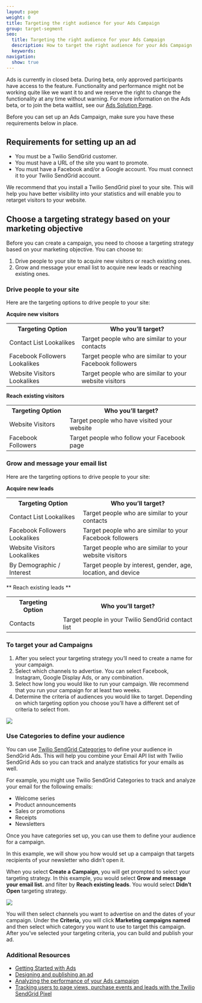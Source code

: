 ```yaml
---
layout: page
weight: 0
title: Targeting the right audience for your Ads Campaign
group: target-segment
seo:
  title: Targeting the right audience for your Ads Campaign
  description: How to target the right audience for your Ads Campaign
  keywords: 
navigation:
  show: true
---
```


<call-out>

Ads is currently in closed beta. During beta, only approved participants have access to the feature. Functionality and performance might not be working quite like we want it to and we reserve the right to change the functionality at any time without warning. For more information on the Ads beta, or to join the beta waitlist, see our [Ads Solution Page](https://sendgrid.com/solutions/ads/).

</call-out>

Before you can set up an Ads Campaign, make sure you have these requirements below in place.

## Requirements for setting up an ad

* You must be a Twilio SendGrid customer.
* You must have a URL of the site you want to promote.
* You must have a Facebook and/or a Google account. You must connect it to your Twilio SendGrid account. 

<call-out>

We recommend that you install a Twilio SendGrid pixel to your site. This will help you have better visibility into your statistics and will enable you to retarget visitors to your website.

</call-out>

## Choose a targeting strategy based on your marketing objective

Before you can create a campaign, you need to choose a targeting strategy based on your marketing objective. You can choose to:

1. Drive people to your site to acquire new visitors or reach existing ones.
1. Grow and message your email list to acquire new leads or reaching existing ones.

### Drive people to your site 

Here are the targeting options to drive people to your site:

**Acquire new visitors**

<table>
  <tr>
    <th><span style="font-weight:bold">Targeting Option</span></th>
    <th><span style="font-weight:bold">Who you’ll target?</span></th>
  </tr>
  <tr>
    <td>Contact List Lookalikes</td>
    <td>Target people who are similar to your contacts</td>
  </tr>
  <tr>
    <td>Facebook Followers Lookalikes</td>
    <td>Target people who are similar to your Facebook followers</td>
  </tr>
  <tr>
    <td>Website Visitors Lookalikes</td>
    <td>Target people who are similar to your website visitors</td>
  </tr>
</table>

**Reach existing visitors**

<table>
  <tr>
    <th><span style="font-weight:bold">Targeting Option</span></th>
    <th><span style="font-weight:bold">Who you’ll target?</span></th>
  </tr>
  <tr>
    <td>Website Visitors</td>
    <td>Target people who have visited your website</td>
  </tr>
  <tr>
    <td>Facebook Followers</td>
    <td>Target people who follow your Facebook page</td>
  </tr>
</table>

### Grow and message your email list

Here are the targeting options to drive people to your site:

**Acquire new leads**

<table>
  <tr>
    <th><span style="font-weight:bold">Targeting Option</span></th>
    <th><span style="font-weight:bold">Who you’ll target?</span></th>
  </tr>
  <tr>
    <td>Contact List Lookalikes</td>
    <td>Target people who are similar to your contacts</td>
  </tr>
  <tr>
    <td>Facebook Followers Lookalikes</td>
    <td>Target people who are similar to your Facebook followers</td>
  </tr>
  <tr>
    <td>Website Visitors Lookalikes</td>
    <td>Target people who are similar to your website visitors</td>
  </tr>
  <tr>
    <td>By Demographic / Interest</td>
    <td>Target people by interest, gender, age, location, and device</td>
  </tr>
</table>
** Reach existing leads **

<table>
  <tr>
    <th><span style="font-weight:bold">Targeting Option</span></th>
    <th><span style="font-weight:bold">Who you’ll target?</span></th>
  </tr>
  <tr>
    <td>Contacts</td>
    <td>Target people in your Twilio SendGrid contact list</td>
  </tr>
  <tr>
</table>

### To target your ad Campaigns

1. After you select your targeting strategy you’ll need to create a name for your campaign.
1. Select which channels to advertise. You can select Facebook, Instagram, Google Display Ads, or any combination.
1. Select how long you would like to run your campaign. We recommend that you run your campaign for at least two weeks. 
1. Determine the criteria of audiences you would like to target. Depending on which targeting option you choose you’ll have a different set of criteria to select from. 

![]({{root_url}}/img/targetingoverview.png)

### Use Categories to define your audience

You can use [Twilio SendGrid Categories]({{root_url}}/for-developers/sending-email/categories/) to define your audience in SendGrid Ads. This will help you combine your Email API list with Twilio SendGrid Ads so you can track and analyze statistics for your emails as well.
 
For example, you might use Twilio SendGrid Categories to track and analyze your email for the following emails:
* Welcome series
* Product announcements
* Sales or promotions
* Receipts
* Newsletters

<call-out>
   
Once you have categories set up, you can use them to define your audience for a campaign. 

</call-out>
    
In this example, we will show you how would set up a campaign that targets recipients of your newsletter who didn’t open it.

When you select **Create a Campaign**, you will get prompted to select your targeting strategy. In this example, you would select **Grow and message your email list.** and filter by **Reach existing leads**. You would select **Didn’t Open** targeting strategy.


![]({{root_url}}/img/targeting-didnotopen.gif)

You will then select channels you want to advertise on and the dates of your campaign. Under the **Criteria,** you will click **Marketing campaigns named** and then select which category you want to use to target this campaign. After you’ve selected your targeting criteria, you can build and publish your ad.

### Additional Resources

- [Getting Started with Ads]({{root_url}}/ui/ads/getting-started-with-ads/)
- [Designing and publishing an ad]({{root_url}}/ui/ads/design-and-publish-an-ad/)
- [Analyzing the performance of your Ads campaign]({{root_url}}/ui/ads/analyze-the-performance-of-your-ads-campaign/)
- [Tracking users to page views, purchase events and leads with the Twilio SendGrid Pixel]({{root_url}}/ui/ads/track-users-to-page-views-purchase-events-and-leads-with-the-sendgrid-pixel/)